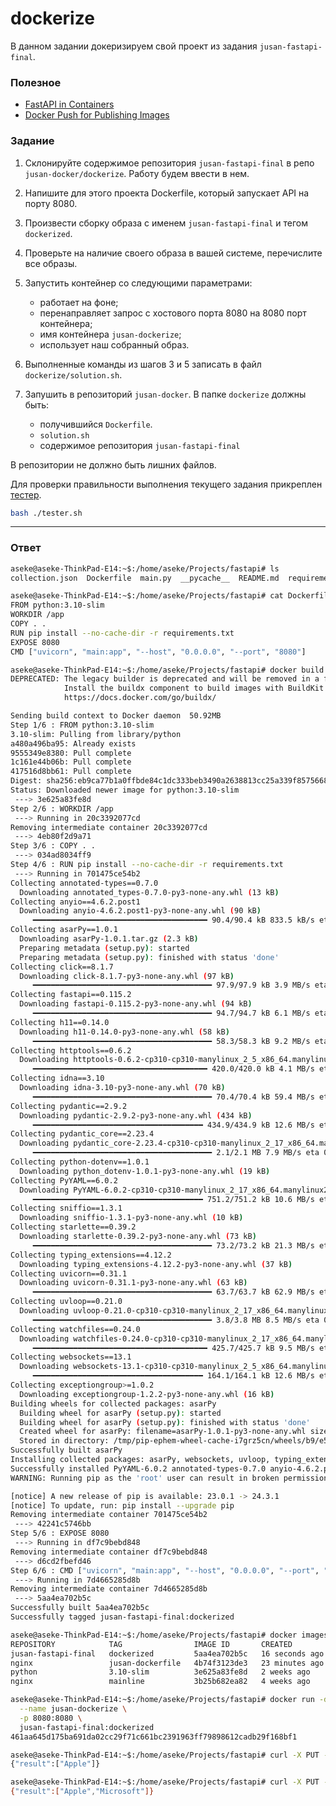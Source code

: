 # dockerize

В данном задании докеризируем свой проект из задания `jusan-fastapi-final`.

### Полезное

- [FastAPI in Containers](https://fastapi.tiangolo.com/deployment/docker/)
- [Docker Push for Publishing Images](https://www.section.io/engineering-education/docker-push-for-publishing-images-to-docker-hub/)

### Задание

1. Склонируйте содержимое репозитория `jusan-fastapi-final` в репо `jusan-docker/dockerize`.
   Работу будем ввести в нем.
2. Напишите для этого проекта Dockerfile, который запускает API на порту 8080.
3. Произвести сборку образа с именем `jusan-fastapi-final` и тегом `dockerized`.
4. Проверьте на наличие своего образа в вашей системе, перечислите все образы.
5. Запустить контейнер со следующими параметрами:

   - работает на фоне;
   - перенаправляет запрос с хостового порта 8080 на 8080 порт контейнера;
   - имя контейнера `jusan-dockerize`;
   - использует наш собранный образ.

6. Выполненные команды из шагов 3 и 5 записать в файл `dockerize/solution.sh`.
7. Запушить в репозиторий `jusan-docker`. В папке `dockerize` должны быть:
   - получившийся `Dockerfile`.
   - `solution.sh`
   - содержимое репозитория `jusan-fastapi-final`

В репозитории не должно быть лишних файлов.

Для проверки правильности выполнения текущего задания прикреплен [тестер][tester].

```bash
bash ./tester.sh
```

[tester]: https://stepik.org/media/attachments/lesson/691221/tester-dockerize.sh

---

### Ответ

```bash
aseke@aseke-ThinkPad-E14:~$:/home/aseke/Projects/fastapi# ls
collection.json  Dockerfile  main.py  __pycache__  README.md  requirements.txt

aseke@aseke-ThinkPad-E14:~$:/home/aseke/Projects/fastapi# cat Dockerfile 
FROM python:3.10-slim
WORKDIR /app
COPY . .
RUN pip install --no-cache-dir -r requirements.txt
EXPOSE 8080
CMD ["uvicorn", "main:app", "--host", "0.0.0.0", "--port", "8080"]

aseke@aseke-ThinkPad-E14:~$:/home/aseke/Projects/fastapi# docker build -t jusan-fastapi-final:dockerized .
DEPRECATED: The legacy builder is deprecated and will be removed in a future release.
            Install the buildx component to build images with BuildKit:
            https://docs.docker.com/go/buildx/

Sending build context to Docker daemon  50.92MB
Step 1/6 : FROM python:3.10-slim
3.10-slim: Pulling from library/python
a480a496ba95: Already exists 
9555349e8380: Pull complete 
1c161e44b06b: Pull complete 
417516d8bb61: Pull complete 
Digest: sha256:eb9ca77b1a0ffbde84c1dc333beb3490a2638813cc25a339f8575668855b9ff1
Status: Downloaded newer image for python:3.10-slim
 ---> 3e625a83fe8d
Step 2/6 : WORKDIR /app
 ---> Running in 20c3392077cd
Removing intermediate container 20c3392077cd
 ---> 4eb80f2d9a71
Step 3/6 : COPY . .
 ---> 034ad8034ff9
Step 4/6 : RUN pip install --no-cache-dir -r requirements.txt
 ---> Running in 701475ce54b2
Collecting annotated-types==0.7.0
  Downloading annotated_types-0.7.0-py3-none-any.whl (13 kB)
Collecting anyio==4.6.2.post1
  Downloading anyio-4.6.2.post1-py3-none-any.whl (90 kB)
     ━━━━━━━━━━━━━━━━━━━━━━━━━━━━━━━━━━━━━━━ 90.4/90.4 kB 833.5 kB/s eta 0:00:00
Collecting asarPy==1.0.1
  Downloading asarPy-1.0.1.tar.gz (2.3 kB)
  Preparing metadata (setup.py): started
  Preparing metadata (setup.py): finished with status 'done'
Collecting click==8.1.7
  Downloading click-8.1.7-py3-none-any.whl (97 kB)
     ━━━━━━━━━━━━━━━━━━━━━━━━━━━━━━━━━━━━━━━━ 97.9/97.9 kB 3.9 MB/s eta 0:00:00
Collecting fastapi==0.115.2
  Downloading fastapi-0.115.2-py3-none-any.whl (94 kB)
     ━━━━━━━━━━━━━━━━━━━━━━━━━━━━━━━━━━━━━━━━ 94.7/94.7 kB 6.1 MB/s eta 0:00:00
Collecting h11==0.14.0
  Downloading h11-0.14.0-py3-none-any.whl (58 kB)
     ━━━━━━━━━━━━━━━━━━━━━━━━━━━━━━━━━━━━━━━━ 58.3/58.3 kB 9.2 MB/s eta 0:00:00
Collecting httptools==0.6.2
  Downloading httptools-0.6.2-cp310-cp310-manylinux_2_5_x86_64.manylinux1_x86_64.manylinux_2_17_x86_64.manylinux2014_x86_64.whl (420 kB)
     ━━━━━━━━━━━━━━━━━━━━━━━━━━━━━━━━━━━━━━━ 420.0/420.0 kB 4.1 MB/s eta 0:00:00
Collecting idna==3.10
  Downloading idna-3.10-py3-none-any.whl (70 kB)
     ━━━━━━━━━━━━━━━━━━━━━━━━━━━━━━━━━━━━━━━━ 70.4/70.4 kB 59.4 MB/s eta 0:00:00
Collecting pydantic==2.9.2
  Downloading pydantic-2.9.2-py3-none-any.whl (434 kB)
     ━━━━━━━━━━━━━━━━━━━━━━━━━━━━━━━━━━━━━━ 434.9/434.9 kB 12.6 MB/s eta 0:00:00
Collecting pydantic_core==2.23.4
  Downloading pydantic_core-2.23.4-cp310-cp310-manylinux_2_17_x86_64.manylinux2014_x86_64.whl (2.1 MB)
     ━━━━━━━━━━━━━━━━━━━━━━━━━━━━━━━━━━━━━━━━ 2.1/2.1 MB 7.9 MB/s eta 0:00:00
Collecting python-dotenv==1.0.1
  Downloading python_dotenv-1.0.1-py3-none-any.whl (19 kB)
Collecting PyYAML==6.0.2
  Downloading PyYAML-6.0.2-cp310-cp310-manylinux_2_17_x86_64.manylinux2014_x86_64.whl (751 kB)
     ━━━━━━━━━━━━━━━━━━━━━━━━━━━━━━━━━━━━━━ 751.2/751.2 kB 10.6 MB/s eta 0:00:00
Collecting sniffio==1.3.1
  Downloading sniffio-1.3.1-py3-none-any.whl (10 kB)
Collecting starlette==0.39.2
  Downloading starlette-0.39.2-py3-none-any.whl (73 kB)
     ━━━━━━━━━━━━━━━━━━━━━━━━━━━━━━━━━━━━━━━━ 73.2/73.2 kB 21.3 MB/s eta 0:00:00
Collecting typing_extensions==4.12.2
  Downloading typing_extensions-4.12.2-py3-none-any.whl (37 kB)
Collecting uvicorn==0.31.1
  Downloading uvicorn-0.31.1-py3-none-any.whl (63 kB)
     ━━━━━━━━━━━━━━━━━━━━━━━━━━━━━━━━━━━━━━━━ 63.7/63.7 kB 62.9 MB/s eta 0:00:00
Collecting uvloop==0.21.0
  Downloading uvloop-0.21.0-cp310-cp310-manylinux_2_17_x86_64.manylinux2014_x86_64.whl (3.8 MB)
     ━━━━━━━━━━━━━━━━━━━━━━━━━━━━━━━━━━━━━━━━ 3.8/3.8 MB 8.5 MB/s eta 0:00:00
Collecting watchfiles==0.24.0
  Downloading watchfiles-0.24.0-cp310-cp310-manylinux_2_17_x86_64.manylinux2014_x86_64.whl (425 kB)
     ━━━━━━━━━━━━━━━━━━━━━━━━━━━━━━━━━━━━━━━ 425.7/425.7 kB 9.5 MB/s eta 0:00:00
Collecting websockets==13.1
  Downloading websockets-13.1-cp310-cp310-manylinux_2_5_x86_64.manylinux1_x86_64.manylinux_2_17_x86_64.manylinux2014_x86_64.whl (164 kB)
     ━━━━━━━━━━━━━━━━━━━━━━━━━━━━━━━━━━━━━━ 164.1/164.1 kB 12.6 MB/s eta 0:00:00
Collecting exceptiongroup>=1.0.2
  Downloading exceptiongroup-1.2.2-py3-none-any.whl (16 kB)
Building wheels for collected packages: asarPy
  Building wheel for asarPy (setup.py): started
  Building wheel for asarPy (setup.py): finished with status 'done'
  Created wheel for asarPy: filename=asarPy-1.0.1-py3-none-any.whl size=2850 sha256=b034795033d1c08010c09b1fb1a34a8bb8ef2fb967b87ef03bfdeca6b1180072
  Stored in directory: /tmp/pip-ephem-wheel-cache-i7grz5cn/wheels/b9/e5/78/3f46c93a5804204f5238265a047ff923a5785e9d4ce50bdf19
Successfully built asarPy
Installing collected packages: asarPy, websockets, uvloop, typing_extensions, sniffio, PyYAML, python-dotenv, idna, httptools, h11, exceptiongroup, click, annotated-types, uvicorn, pydantic_core, anyio, watchfiles, starlette, pydantic, fastapi
Successfully installed PyYAML-6.0.2 annotated-types-0.7.0 anyio-4.6.2.post1 asarPy-1.0.1 click-8.1.7 exceptiongroup-1.2.2 fastapi-0.115.2 h11-0.14.0 httptools-0.6.2 idna-3.10 pydantic-2.9.2 pydantic_core-2.23.4 python-dotenv-1.0.1 sniffio-1.3.1 starlette-0.39.2 typing_extensions-4.12.2 uvicorn-0.31.1 uvloop-0.21.0 watchfiles-0.24.0 websockets-13.1
WARNING: Running pip as the 'root' user can result in broken permissions and conflicting behaviour with the system package manager. It is recommended to use a virtual environment instead: https://pip.pypa.io/warnings/venv

[notice] A new release of pip is available: 23.0.1 -> 24.3.1
[notice] To update, run: pip install --upgrade pip
Removing intermediate container 701475ce54b2
 ---> 42241c5746bb
Step 5/6 : EXPOSE 8080
 ---> Running in df7c9bebd848
Removing intermediate container df7c9bebd848
 ---> d6cd2fbefd46
Step 6/6 : CMD ["uvicorn", "main:app", "--host", "0.0.0.0", "--port", "8080"]
 ---> Running in 7d4665285d8b
Removing intermediate container 7d4665285d8b
 ---> 5aa4ea702b5c
Successfully built 5aa4ea702b5c
Successfully tagged jusan-fastapi-final:dockerized

aseke@aseke-ThinkPad-E14:~$:/home/aseke/Projects/fastapi# docker images
REPOSITORY            TAG                IMAGE ID       CREATED          SIZE
jusan-fastapi-final   dockerized         5aa4ea702b5c   16 seconds ago   219MB
nginx                 jusan-dockerfile   4b74f3123de3   23 minutes ago   192MB
python                3.10-slim          3e625a83fe8d   2 weeks ago      127MB
nginx                 mainline           3b25b682ea82   4 weeks ago      192MB

aseke@aseke-ThinkPad-E14:~$:/home/aseke/Projects/fastapi# docker run -d \
  --name jusan-dockerize \
  -p 8080:8080 \
  jusan-fastapi-final:dockerized
461aa645d175ba691da02cc29f71c661bc2391963ff79898612cadb29f168bf1

aseke@aseke-ThinkPad-E14:~$:/home/aseke/Projects/fastapi# curl -X PUT -d '{"element":"Apple"}' -H 'Content-Type: application/json' http://localhost:8080/list
{"result":["Apple"]}

aseke@aseke-ThinkPad-E14:~$:/home/aseke/Projects/fastapi# curl -X PUT -d '{"element":"Microsoft"}' -H 'Content-Type: application/json' http://localhost:8080/list
{"result":["Apple","Microsoft"]}
